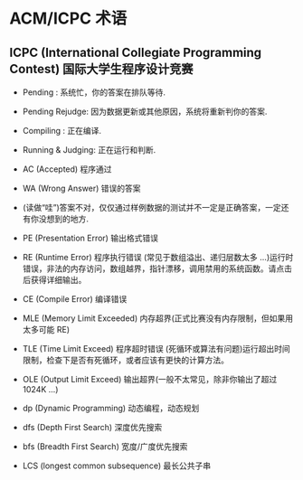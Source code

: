 # ACM/ICPC 术语

## ICPC (International Collegiate Programming Contest) 国际大学生程序设计竞赛

+ Pending : 系统忙，你的答案在排队等待.

+ Pending Rejudge: 因为数据更新或其他原因，系统将重新判你的答案.

+ Compiling : 正在编译.

+ Running & Judging: 正在运行和判断.

+ AC (Accepted) 程序通过

+ WA (Wrong Answer) 错误的答案

+ (读做“哇”)答案不对，仅仅通过样例数据的测试并不一定是正确答案，一定还有你没想到的地方.

+ PE (Presentation Error) 输出格式错误

+ RE (Runtime Error) 程序执行错误 (常见于数组溢出、递归层数太多 ...)运行时错误，非法的内存访问，数组越界，指针漂移，调用禁用的系统函数。请点击后获得详细输出。

+ CE (Compile Error) 编译错误

+ MLE (Memory Limit Exceeded) 内存超界(正式比赛没有内存限制，但如果用太多可能 RE)

+ TLE (Time Limit Exceed) 程序超时错误 (死循环或算法有问题)运行超出时间限制，检查下是否有死循环，或者应该有更快的计算方法。

+ OLE (Output Limit Exceed) 输出超界(一般不太常见，除非你输出了超过 1024K ...)

+ dp (Dynamic Programming) 动态编程，动态规划

+ dfs (Depth First Search) 深度优先搜索

+ bfs (Breadth First Search) 宽度/广度优先搜索

+ LCS (longest common subsequence) 最长公共子串
